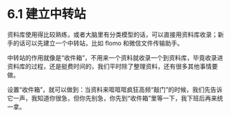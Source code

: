 # 6.1 建立中转站

资料库使用得比较熟练，或者大脑里有分类模型的话，可以直接用资料库收录；新手的话可以先建立一个中转站，比如 flomo 和微信文件传输助手。

中转站的作用就像是“收件箱”，不用来一个资料就收录一个到资料库，毕竟收录进资料库的过程，还是挺费时间的，我们平时除了整理资料，还有很多其他事情要做。

设置“收件箱”，就可以做到：当资料来哐哐哐疯狂高频“敲门”的时候，我们先告诉它一声，我知道你很急，但你先别急，你先到“收件箱”里等一下，我下班后再来统一拿。